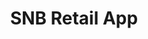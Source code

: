 ---
title: "SNB Retail App"
heroImage: "/assets/proyectos/hero-snb.png"
logo: "/images/projects/snb/snb-logo.svg"

# Información del proyecto
objective: "Rediseñar la aplicación dirigida a los clientes retail del banco buscando la mejor experiencia de usuario del país."
role: "En este proyecto actué como Product Designer y Design System Designer."
duration: "7 meses aproximadamente"
team: "4 Product Designers y 1 Design System Designer"

# Secciones del proyecto
sections:
  - title: "Los productos" 
    layout: "image-left"
    image: "/images/projects/snb/productos.jpg"
    content: "Uno de los principales retos del proyecto fue comprender los productos específicos de Arabia Saudí, muy distintos a los que estamos acostumbrados en Europa.<br>Para lograrlo, realizamos entrevistas y sesiones de trabajo con stakeholders del banco y expertos locales, lo que nos permitió alinear el diseño a las necesidades reales del mercado."
    
  - title: "Diseños en árabe (RTL y LTR)"
    layout: "image-right" 
    image: "/images/projects/snb/arabic.jpg"
    content: "Dado que la mayoría de usuarios hablaba únicamente árabe, la aplicación debía estar disponible en árabe e inglés. El reto fue diseñar interfaces tanto en LTR como en RTL, garantizando consistencia y usabilidad en ambos casos.<br>Para resolverlo, creamos un sistema de componentes adaptables y conectamos Figma con Google Sheets mediante un plugin. Esto permitió que colaboradores externos escribieran directamente en árabe y que los textos se actualizaran de forma automática en el diseño."
    
  - title: "Coordinación entre múltiples squads"
    layout: "image-left"
    image: "/images/projects/snb/teams.jpg" 
    content: "Con más de 30 desarrolladores distribuidos en distintas partes del mundo, mantener la coherencia era fundamental. Para facilitar el trabajo conjunto, documentamos de forma exhaustiva cada componente y su comportamiento, desde la validación de formularios hasta las transiciones entre pantallas.<br>Además, diseñamos prototipos interactivos que mostraban no solo la interfaz estática, sino también cómo debía reaccionar la aplicación en cada escenario, asegurando así una experiencia uniforme para los usuarios."

# Proyectos relacionados  
relatedProjects: ["bayn", "abdul-latif-jameel-finance"]

# SEO
description: "Rediseño completo de la aplicación móvil de Saudi National Bank, enfocado en mejorar la experiencia de usuario y la adopción digital."
publishDate: 2025-09-01
featured: true
order: 1
---